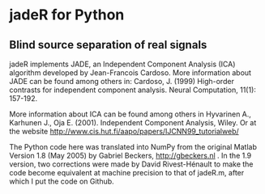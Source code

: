 # jadeR for Python
## Blind source separation of real signals

jadeR implements JADE, an Independent Component Analysis (ICA) algorithm
developed by Jean-Francois Cardoso. More information about JADE can be
found among others in: Cardoso, J. (1999) High-order contrasts for
independent component analysis. Neural Computation, 11(1): 157-192.

More information about ICA can be found among others in Hyvarinen A.,
Karhunen J., Oja E. (2001). Independent Component Analysis, Wiley. Or at the
website http://www.cis.hut.fi/aapo/papers/IJCNN99_tutorialweb/

The Python code here was translated into NumPy from the original Matlab Version
1.8 (May 2005) by Gabriel Beckers, http://gbeckers.nl . In the 1.9 version, 
two corrections were made by David Rivest-Hénault to make the code become 
equivalent at machine precision to that of jadeR.m, after which I put the
code on Github.